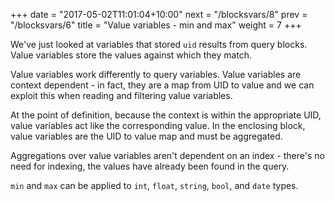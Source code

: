 +++
date = "2017-05-02T11:01:04+10:00"
next = "/blocksvars/8"
prev = "/blocksvars/6"
title = "Value variables - min and max"
weight = 7
+++

We've just looked at variables that stored `uid` results from query
blocks.  Value variables store the values against which they
match.

Value variables work differently to query variables.  Value variables are context dependent - in fact, they are a map from UID to value and we can exploit this when reading and filtering value variables.

At the point of definition, because the context is within the appropriate UID, value variables act like the corresponding value.  In the enclosing block, value variables are the UID to value map and must be aggregated.

Aggregations over value variables aren't dependent on an index -
there's no need for indexing, the values have already been found in the query.

`min` and `max` can be applied to `int`, `float`, `string`, `bool`,
and `date` types.

